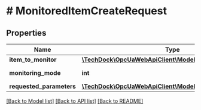 # # MonitoredItemCreateRequest

## Properties

Name | Type | Description | Notes
------------ | ------------- | ------------- | -------------
**item_to_monitor** | [**\TechDock\OpcUaWebApiClient\Model\ReadValueId**](ReadValueId.md) |  | [optional]
**monitoring_mode** | **int** | [Link to specification](https://reference.opcfoundation.org/v105/Core/docs/Part4/7.23). | [optional]
**requested_parameters** | [**\TechDock\OpcUaWebApiClient\Model\MonitoringParameters**](MonitoringParameters.md) |  | [optional]

[[Back to Model list]](../../README.md#models) [[Back to API list]](../../README.md#endpoints) [[Back to README]](../../README.md)
